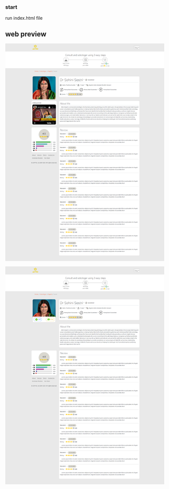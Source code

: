 ### start
run index.html file

## web preview

![screenshots](img/scr3.png)

![screenshots2](/img/scr2.png)

